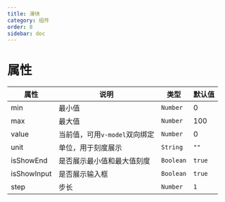 ```yaml
---
title: 滑块
category: 组件
order: 8
sidebar: doc
---
```


# 属性

| 属性 | 说明 | 类型 | 默认值 |
| --- | --- | --- | --- |
| min | 最小值 | `Number` | 0 |
| max | 最大值 | `Number` | 100 |
| value | 当前值，可用`v-model`双向绑定 | `Number` | 0 |
| unit | 单位，用于刻度展示 | `String` | `""` |
| isShowEnd | 是否展示最小值和最大值刻度 | `Boolean` | `true` |
| isShowInput | 是否展示输入框 | `Boolean` | `true` |
| step | 步长 | `Number` | `1` |

